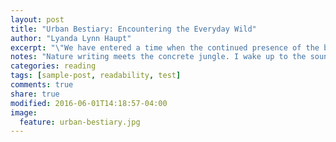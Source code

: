 ```yaml
---
layout: post
title: "Urban Bestiary: Encountering the Everyday Wild"
author: "Lyanda Lynn Haupt"
excerpt: "\"We have entered a time when the continued presence of the big wild, something that ought to be given, is instead a human choice, and one that will demand of us some uneasiness, uncertainty, and even risk.\""
notes: "Nature writing meets the concrete jungle. I wake up to the sound of birds every morning without ever knowing what or how many species I'm hearing. Lynn Haupt certainly makes you first acknowledge and second appreciate the wildlife living amongst us."
categories: reading
tags: [sample-post, readability, test]
comments: true
share: true
modified: 2016-06-01T14:18:57-04:00
image:
  feature: urban-bestiary.jpg
---
```

